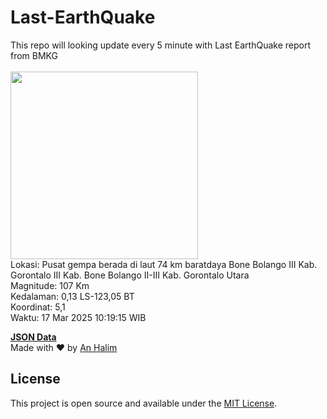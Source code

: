 # Last-EarthQuake
This repo will looking update every 5 minute with Last EarthQuake report from BMKG
<br>
<br>
<img src="undefined" width="300"/>
<br>
Lokasi: Pusat gempa berada di laut 74 km baratdaya Bone Bolango  III Kab. Gorontalo III Kab. Bone Bolango II-III Kab. Gorontalo Utara <br>
Magnitude: 107 Km <br>
Kedalaman: 0,13 LS-123,05 BT <br>
Koordinat: 5,1 <br>
Waktu: 17 Mar 2025 10:19:15 WIB <br>

<a href="./data/data.json">**JSON Data**</a>
<br>
Made with ❤️ by <a href="https://github.com/an-halim">An Halim</a>
## License

This project is open source and available under the [MIT License](LICENSE).
